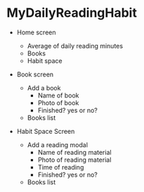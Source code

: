 # MyDailyReadingHabit

- Home screen
    - Average of daily reading minutes
    - Books
    - Habit space

- Book screen
    - Add a book
        - Name of book
        - Photo of book
        - Finished? yes or no?
    - Books list

- Habit Space Screen
    - Add a reading modal
        - Name of reading material
        - Photo of reading material
        - Time of reading
        - Finished? yes or no?
    - Books list